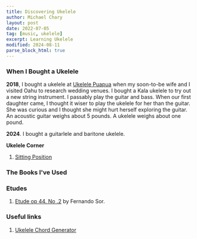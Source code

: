 ```yaml
---
title: Discovering Ukelele
author: Michael Chary
layout: post
date: 2022-07-05
tag: [music, ukelele]
excerpt: Learning Ukelele
modified: 2024-08-11
parse_block_html: true
---
```


### When I Bought a Ukelele

**2018**, I bought a ukelele at <a href="https://ukulelepuapua.com/">Ukelele Puapua</a> when my soon-to-be wife and I visited Oahu to research wedding venues. I bought a Kala ukelele to try out a new string instrument. I passably play the guitar and bass. When our first daughter came, I thought it wiser to play the ukelele for her than the guitar. She was curious and I thought she might hurt herself exploring the guitar. An acoustic guitar weighs about 5 pounds. A ukelele weighs about one pound.

**2024**. I bought a guitarlele and baritone ukelele.

**Ukelele Corner**

1. [Sitting Position](https://ukulelecorner.com/far1/)

### The Books I've Used

### Etudes

1. [Etude op 44. No .2](https://ukulelego.com/wp-content/uploads/2018/01/4.-Etude-op.44-No.2-Sor.pdf) by Fernando Sor.

### Useful links

1. [Ukelele Chord Generator](https://ukulelego.com/ukulele-chord-progressions/#f-a7-dm-f7-bb-bbm-f-c7)
